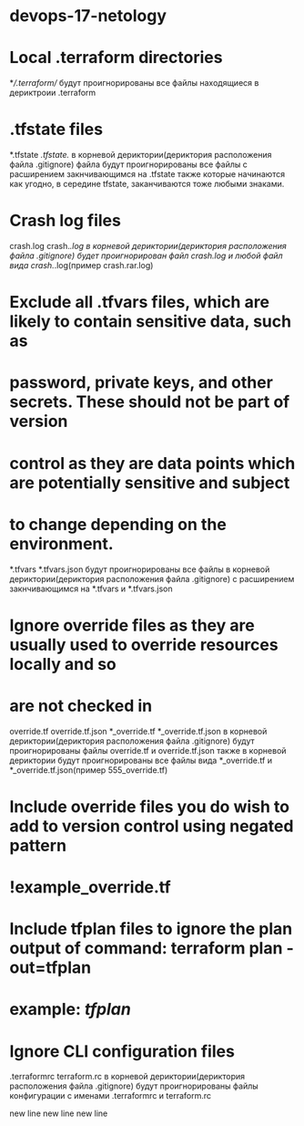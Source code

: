 # devops-17-netology

# Local .terraform directories
**/.terraform/*
будут проигнорированы все файлы находящиеся в дериктроии .terraform

# .tfstate files
*.tfstate
*.tfstate.*
в корневой дериктории(дериктория расположения файла .gitignore) файла будут проигнорированы все файлы с расширением закнчивающимся на .tfstate
также которые начинаются как угодно, в середине tfstate, заканчиваются тоже любыми знаками.

# Crash log files
crash.log
crash.*.log
в корневой дериктории(дериктория расположения файла .gitignore) будет проигнорирован файл crash.log
и любой файл вида crash.*.log(пример crash.rar.log)

# Exclude all .tfvars files, which are likely to contain sensitive data, such as
# password, private keys, and other secrets. These should not be part of version 
# control as they are data points which are potentially sensitive and subject 
# to change depending on the environment.
*.tfvars
*.tfvars.json
будут проигнорированы все файлы в корневой дериктории(дериктория расположения файла .gitignore) с расширением закнчивающимся на *.tfvars и *.tfvars.json

# Ignore override files as they are usually used to override resources locally and so
# are not checked in
override.tf
override.tf.json
*_override.tf
*_override.tf.json
в корневой дериктории(дериктория расположения файла .gitignore) будут проигнорированы файлы  override.tf и override.tf.json
также в корневой дериктории будут проигнорированы все файлы вида *_override.tf и *_override.tf.json(пример 555_override.tf)

# Include override files you do wish to add to version control using negated pattern
# !example_override.tf

# Include tfplan files to ignore the plan output of command: terraform plan -out=tfplan
# example: *tfplan*

# Ignore CLI configuration files
.terraformrc
terraform.rc
в корневой дериктории(дериктория расположения файла .gitignore) будут проигнорированы файлы конфигурации с именами  .terraformrc и terraform.rc



 new line new line new line